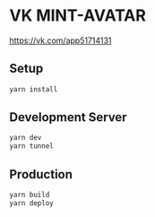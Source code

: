 # VK MINT-AVATAR

https://vk.com/app51714131

## Setup

```bash
yarn install
```

## Development Server

```bash
yarn dev
yarn tunnel
```

## Production

```bash
yarn build
yarn deploy
```
